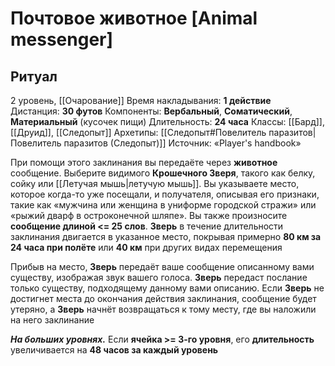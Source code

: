 # Почтовое животное [Animal messenger]
## Ритуал
2 уровень, [[Очарование]]
Время накладывания: **1 действие**
Дистанция: **30 футов**
Компоненты: **Вербальный**, **Соматический**, **Материальный** (кусочек пищи)
Длительность: **24 часа**
Классы: [[Бард]], [[Друид]], [[Следопыт]]
Архетипы: [[Следопыт#Повелитель паразитов| Повелитель паразитов (Следопыт)]]
Источник: «Player's handbook»

При помощи этого заклинания вы передаёте через **животное** сообщение. Выберите видимого **Крошечного Зверя**, такого как белку, сойку или [[Летучая мышь|летучую мышь]]. Вы указываете место, которое когда-то уже посещали, и получателя, описывая его признаки, такие как «мужчина или женщина в униформе городской стражи» или «рыжий дварф в остроконечной шляпе». Вы также произносите **сообщение длиной <= 25 слов**. **Зверь** в течение длительности заклинания двигается в указанное место, покрывая примерно **80 км за 24 часа при полёте** или **40 км** при других видах перемещения

Прибыв на место, **Зверь** передаёт ваше сообщение описанному вами существу, изображая звук вашего голоса. **Зверь** передаст послание только существу, подходящему данному вами описанию. Если **Зверь** не достигнет места до окончания действия заклинания, сообщение будет утеряно, а **Зверь** начнёт возвращаться к тому месту, где вы наложили на него заклинание

**_На больших уровнях._** Если **ячейка >= 3-го уровня**, его **длительность** увеличивается на **48 часов за каждый уровень**